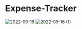 # Expense-Tracker
![2022-09-16](https://user-images.githubusercontent.com/72850923/190545024-0ea091ea-004f-43b3-b55a-e01ee9b95a95.png)
![2022-09-16 (1)](https://user-images.githubusercontent.com/72850923/190546212-b8f3220d-e7a7-4814-a4c2-9ac4326d48ea.png)

